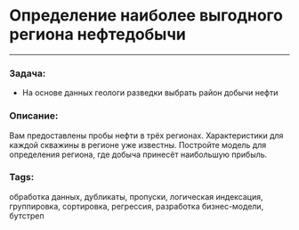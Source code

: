 # Определение наиболее выгодного региона нефтедобычи
---
### Задача:
- На основе данных геологи разведки выбрать район добычи нефти
### Описание:
Вам предоставлены пробы нефти в трёх регионах. Характеристики для каждой скважины в регионе уже известны. Постройте модель для определения региона, где добыча принесёт наибольшую прибыль. 
### Tags:
обработка данных, дубликаты, пропуски, логическая индексация, группировка, сортировка, регрессия, разработка бизнес-модели, бутстреп
